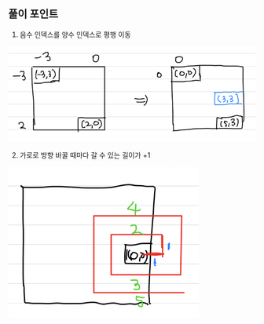 ## 풀이 포인트



1. 음수 인덱스를 양수 인덱스로 평행 이동

![](img/2021-11-28-21-16-48.png)

2. 가로로 방향 바꿀 때마다 갈 수 있는 길이가 +1

![](img/2021-11-28-21-17-35.png)
